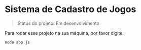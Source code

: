# Sistema de Cadastro de Jogos #

> Status do projeto: Em desenvolvimento

Para rodar esse projeto na sua máquina, por favor digite:

```
node app.js
```

